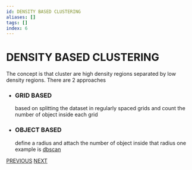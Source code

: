 ```yaml
---
id: DENSITY BASED CLUSTERING
aliases: []
tags: []
index: 6
---
```


# DENSITY BASED CLUSTERING

The concept is that cluster are high density regions separated by low density regions. There are 2 approaches

- ### GRID BASED

	based on splitting the dataset in regularly spaced grids and count the number of object inside each grid

- ### OBJECT BASED

	define a radius and attach the number of object inside that radius one example is [dbscan](DBSCAN.md)





[PREVIOUS](MODEL_BASED_CLUSTERING.md) [NEXT](DBSCAN.md)

